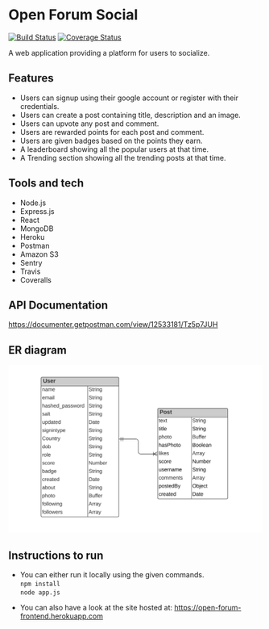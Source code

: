 # Open Forum Social
[![Build Status](https://travis-ci.com/Himanshuranjan30/OpenForum-Project.svg?branch=development)](https://travis-ci.com/Himanshuranjan30/OpenForum-Project)
[![Coverage Status](https://coveralls.io/repos/github/Himanshuranjan30/OpenForum-Project/badge.svg)](https://coveralls.io/github/Himanshuranjan30/OpenForum-Project)

A web application providing a platform for users to socialize.

## Features

- Users can signup using their google account or register with their credentials.
- Users can create a post containing title, description and an image.
- Users can upvote any post and comment.
- Users are rewarded points for each post and comment.
- Users are given badges based on the points they earn.
- A leaderboard showing all the popular users at that time.
- A Trending section showing all the trending posts at that time.

## Tools and tech
- Node.js
- Express.js
- React
- MongoDB
- Heroku
- Postman
- Amazon S3
- Sentry
- Travis
- Coveralls

## API Documentation

https://documenter.getpostman.com/view/12533181/Tz5p7JUH

## ER diagram
![alt text](https://github.com/Himanshuranjan30/OpenForum-Project/blob/development/open_forum_er_diagram.png?raw=true)

## Instructions to run
- You can either run it locally using the given commands.  
```npm install```  
```node app.js```  

- You can also have a look at the site hosted at:
https://open-forum-frontend.herokuapp.com
